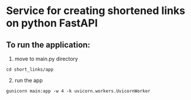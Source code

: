 # Service for creating shortened links on python FastAPI

## To run the application:
1. move to main.py directory
``` shell
cd short_links/app
```
2. run the app
``` shell
gunicorn main:app -w 4 -k uvicorn.workers.UvicornWorker
```
